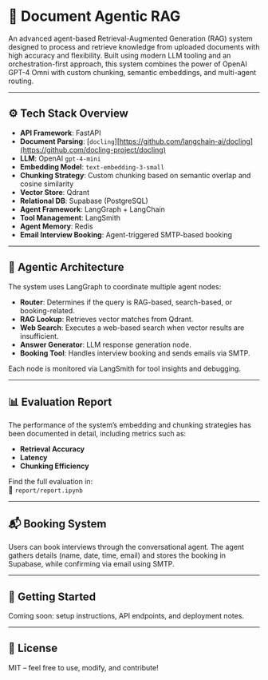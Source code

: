 # 📄 Document Agentic RAG

An advanced agent-based Retrieval-Augmented Generation (RAG) system designed to process and retrieve knowledge from uploaded documents with high accuracy and flexibility. Built using modern LLM tooling and an orchestration-first approach, this system combines the power of OpenAI GPT-4 Omni with custom chunking, semantic embeddings, and multi-agent routing.

---

## ⚙️ Tech Stack Overview

- **API Framework**: FastAPI
- **Document Parsing**: [`docling`][https://github.com/langchain-ai/docling](https://github.com/docling-project/docling)
- **LLM**: OpenAI `gpt-4-mini`
- **Embedding Model**: `text-embedding-3-small`
- **Chunking Strategy**: Custom chunking based on semantic overlap and cosine similarity
- **Vector Store**: Qdrant
- **Relational DB**: Supabase (PostgreSQL)
- **Agent Framework**: LangGraph + LangChain
- **Tool Management**: LangSmith
- **Agent Memory**: Redis
- **Email Interview Booking**: Agent-triggered SMTP-based booking

---

## 🤖 Agentic Architecture

The system uses LangGraph to coordinate multiple agent nodes:
- **Router**: Determines if the query is RAG-based, search-based, or booking-related.
- **RAG Lookup**: Retrieves vector matches from Qdrant.
- **Web Search**: Executes a web-based search when vector results are insufficient.
- **Answer Generator**: LLM response generation node.
- **Booking Tool**: Handles interview booking and sends emails via SMTP.

Each node is monitored via LangSmith for tool insights and debugging.

---

## 📊 Evaluation Report

The performance of the system’s embedding and chunking strategies has been documented in detail, including metrics such as:
- **Retrieval Accuracy**
- **Latency**
- **Chunking Efficiency**

Find the full evaluation in:  
📁 `report/report.ipynb`

---

## 📬 Booking System

Users can book interviews through the conversational agent. The agent gathers details (name, date, time, email) and stores the booking in Supabase, while confirming via email using SMTP.

---

## 🚀 Getting Started

Coming soon: setup instructions, API endpoints, and deployment notes.

---

## 📎 License

MIT – feel free to use, modify, and contribute!
